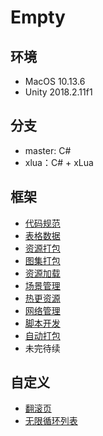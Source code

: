 # Empty

## 环境
* MacOS 10.13.6
* Unity 2018.2.11f1

## 分支
* master: C#
* xlua：C# + xLua

## 框架
* [代码规范](References/Style/README.md)
* [表格数据](References/Excel/README.md)
* [资源打包](References/Asset/ASSETBUNDLE.md)
* [图集打包](References/Atlas/README.md)
* [资源加载](References/Asset/RESOURCE.md)
* [场景管理](References/Scene/README.md)
* [热更资源](References/Asset/UPDATER.md)
* [网络管理](References/Net/README.md)
* [脚本开发](References/Lua/README.md)
* [自动打包](References/Jenkins/README.md)
* 未完待续

## 自定义
* [翻滚页](References/Extension/SCROLLPAGE.md)
* [无限循环列表](References/Extension/SCROLL.md)